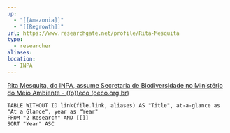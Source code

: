 ```yaml
---
up:
  - "[[Amazonia]]"
  - "[[Regrowth]]"
url: https://www.researchgate.net/profile/Rita-Mesquita
type:
  - researcher
aliases: 
location:
  - INPA
---
```

[Rita Mesquita, do INPA, assume Secretaria de Biodiversidade no Ministério do Meio Ambiente - ((o))eco (oeco.org.br)](https://oeco.org.br/reportagens/rita-mesquita-do-inpa-assume-secretaria-de-biodiversidade-no-ministerio-do-meio-ambiente/)

```dataview
TABLE WITHOUT ID link(file.link, aliases) AS "Title", at-a-glance as "At a Glance", year as "Year"
FROM "2 Research" AND [[]]
SORT "Year" ASC
```